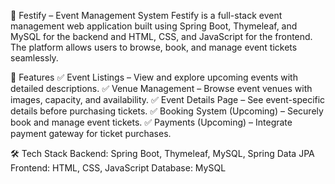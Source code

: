 🎉 Festify – Event Management System
Festify is a full-stack event management web application built using Spring Boot, Thymeleaf, and MySQL for the backend and HTML, CSS, and JavaScript for the frontend. The platform allows users to browse, book, and manage event tickets seamlessly.

🚀 Features
✅ Event Listings – View and explore upcoming events with detailed descriptions.
✅ Venue Management – Browse event venues with images, capacity, and availability.
✅ Event Details Page – See event-specific details before purchasing tickets.
✅ Booking System (Upcoming) – Securely book and manage event tickets.
✅ Payments (Upcoming) – Integrate payment gateway for ticket purchases.

🛠️ Tech Stack
Backend: Spring Boot, Thymeleaf, MySQL, Spring Data JPA
Frontend: HTML, CSS, JavaScript
Database: MySQL

